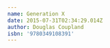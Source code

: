 ```yaml
---
name: Generation X
date: 2015-07-31T02:34:29.014Z
author: Douglas Coupland
isbn: '9780349108391'
---
```


